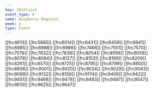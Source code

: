 ```yaml
---
key: 2024tuis2
event_type: 0
name: Bosphorus Regional
week: 2
type: Event
---
```

[[frc4613]]
[[frc5665]]
[[frc6014]]
[[frc6431]]
[[frc6459]]
[[frc6941]]
[[frc6985]]
[[frc6988]]
[[frc6989]]
[[frc7466]]
[[frc7551]]
[[frc7570]]
[[frc7576]]
[[frc7632]]
[[frc7636]]
[[frc8054]]
[[frc8056]]
[[frc8058]]
[[frc8079]]
[[frc8084]]
[[frc8127]]
[[frc8153]]
[[frc8169]]
[[frc8209]]
[[frc8261]]
[[frc8570]]
[[frc8725]]
[[frc8795]]
[[frc8799]]
[[frc8800]]
[[frc8806]]
[[frc9001]]
[[frc9020]]
[[frc9024]]
[[frc9029]]
[[frc9043]]
[[frc9089]]
[[frc9132]]
[[frc9159]]
[[frc9174]]
[[frc9409]]
[[frc9422]]
[[frc9451]]
[[frc9468]]
[[frc9479]]
[[frc9483]]
[[frc9497]]
[[frc9547]]
[[frc9610]]
[[frc9625]]
[[frc9647]]
